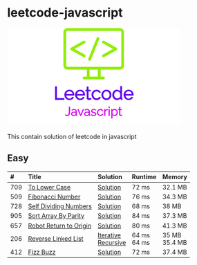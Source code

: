 # leetcode-javascript

![LogoMakr_1PDRDt_1](LogoMakr_1PDRDt_1.png)

This contain solution of leetcode in javascript

## Easy

| #   | Title                                                                           | Solution                                                                                       | Runtime          | Memory             |
|:----|:--------------------------------------------------------------------------------|:-----------------------------------------------------------------------------------------------|:-----------------|:-------------------|
| 709 | [To Lower Case](https://leetcode.com/problems/to-lower-case/)                   | [Solution](to_lower_case.js)                                                                   | 72 ms            | 32.1 MB            |
| 509 | [Fibonacci Number](https://leetcode.com/problems/fibonacci-number/)             | [Solution](fibonacci_number.js)                                                                | 76 ms            | 34.3 MB            |
| 728 | [Self Dividing Numbers](https://leetcode.com/problems/self-dividing-numbers/)   | [Solution](self_dividing_numbers.js)                                                           | 68 ms            | 38 MB              |
| 905 | [Sort Array By Parity](https://leetcode.com/problems/sort-array-by-parity/)     | [Solution](sort_array_by_parity.js)                                                            | 84 ms            | 37.3 MB            |
| 657 | [Robot Return to Origin](https://leetcode.com/problems/robot-return-to-origin/) | [Solution](robot_return_to_origin.js)                                                          | 80 ms            | 41.3 MB            |
| 206 | [Reverse Linked List](https://leetcode.com/problems/reverse-linked-list/)       | [Iterative](reverse_linked_list_iterative.js)<br>[Recursive](reverse_linked_list_recursive.js) | 64 ms <br> 64 ms | 35 MB <br> 35.4 MB |
| 412 | [Fizz Buzz](https://leetcode.com/problems/fizz-buzz/)                           | [Solution](fizz_buzz.js)                                                                       | 72 ms            | 37.4 MB            |

